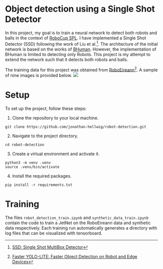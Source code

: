 # Object detection using a Single Shot Detector

In this project, my goal is to train a neural network to detect both robots and balls in the context of [RoboCup SPL](https://spl.robocup.org/).
I have implemented a Single Shot Detector (SSD) following the work of Liu et al.[^1]. The architecture of the initial network is based on the works of [BHuman](https://github.com/bhuman/BHumanCodeRelease).
However, the implementation of BHuman is limited to detecting only Robots. This project is my attempt to extend the network such that it detects both robots and balls.

The training data for this project was obtained from [RoboEireann](https://roboeireann.maynoothuniversity.ie/research/SPLObjDetectDatasetV2.zip)[^2]. A sample of nine images is provided below.
![](visualization/example.png)
[^1]:[SSD: Single Shot MultiBox Detector](https://arxiv.org/abs/1512.02325)
[^2]:[Faster YOLO-LITE: Faster Object Detection on Robot and Edge Devices](https://link.springer.com/chapter/10.1007/978-3-030-98682-7_19)

# Setup

To set up the project, follow these steps:

1. Clone the repository to your local machine.

```
git clone https://github.com/jonathan-hellwig/robot-detection.git
```

2. Navigate to the project directory.

```
cd robot-detection
```

3. Create a virtual environment and activate it.

```
python3 -m venv .venv
source .venv/bin/activate
```

4. Install the required packages.

```
pip install -r requirements.txt
```
# Training

The files `robot_detection_train.ipynb` and `synthetic_data_train.ipynb` contain the code to train a JetNet on the RoboEireann data and synthetic data respectively.
Each training run automatically generates a directory with log files that can be visualized with tensorboard.

